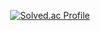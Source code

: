 <div align=center> 
  
  [![Solved.ac Profile](http://mazassumnida.wtf/api/v2/generate_badge?boj=beawall)](https://solved.ac/beawall/)
  
  
</div>
